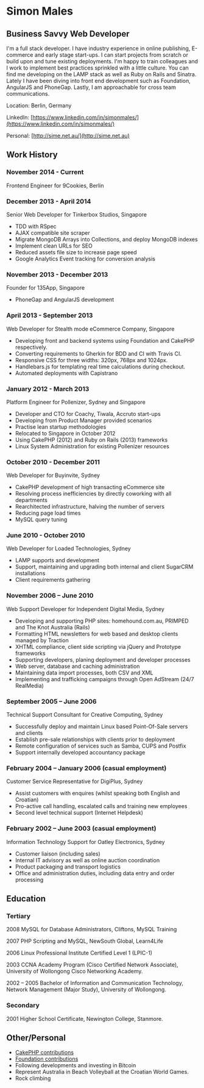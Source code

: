 Simon Males
===========

Business Savvy Web Developer
----------------------------
I'm a full stack developer. I have industry experience in online publishing, E-commerce and early stage start-ups. I can start projects from scratch or build upon and tune existing deployments. I'm happy to train colleagues and I work to implement best practices sprinkled with a little culture. You can find me developing on the LAMP stack as well as Ruby on Rails and Sinatra. Lately I have been diving into front end development such as Foundation, AngularJS and PhoneGap. Lastly, I am approachable for cross team communications.

Location: Berlin, Germany

LinkedIn: [https://www.linkedin.com/in/simonmales/](https://www.linkedin.com/in/simonmales/)

Personal: [http://sime.net.au/](http://sime.net.au)

Work History
------------

### November 2014 - Current
Frontend Engineer for 9Cookies, Berlin

### December 2013 - April 2014
Senior Web Developer for Tinkerbox Studios, Singapore

* TDD with RSpec
* AJAX compatible site scraper
* Migrate MongoDB Arrays into Collections, and deploy MongoDB indexes
* Implement clean URLs for SEO
* Reduced assets file size to increase page speed
* Google Analytics Event tracking for conversion analysis


### November 2013 - December 2013
Founder for 135App, Singapore

* PhoneGap and AngularJS development

### April 2013 - September 2013
Web Developer for Stealth mode eCommerce Company, Singapore

* Developing front and backend systems using Foundation and CakePHP respectively.
* Converting requirements to Gherkin for BDD and CI with Travis CI.
* Responsive CSS for three widths: 320px, 768px and 1024px.
* Handlebars.js for templating real time calculations during checkout.
* Automated deployments with Capistrano

### January 2012 - March 2013
Platform Engineer for Pollenizer, Sydney and Singapore

* Developer and CTO for Coachy, Tiwala, Accruto start-ups
* Developing from Product Manager provided scenarios
* Practise lean startup methodologies
* Relocated to Singapore in October 2012
* Using CakePHP (2012) and Ruby on Rails (2013) frameworks
* Linux System Administration for existing Pollenizer resources

### October 2010 - December 2011
Web Developer for Buyinvite, Sydney

* CakePHP development of high transacting eCommerce site
* Resolving process inefficiencies by directly coworking with all departments
* Rearchitected infrastructure, halving the number of servers
* Reducing page load times
* MySQL query tuning

### June 2010 - October 2010
Web Developer for Loaded Technologies, Sydney

* LAMP supports and development
* Support, maintaining and upgrading both internal and client SugarCRM installations
* Client requirements gathering

### November 2006 – June 2010
Web Support Developer for Independent Digital Media, Sydney

* Developing and supporting PHP sites: homehound.com.au, PRIMPED and The Knot Australia (Rails)
* Formatting HTML newsletters for web based and desktop clients managed by Traction
* XHTML compliance, client side scripting via jQuery and Prototype frameworks
* Supporting developers, planing deployment and developer processes
* Web server, database and caching administration
* Maintaining data import processes, both CSV and XML
* Implementing and trafficking campaigns through Open AdStream (24/7 RealMedia)

### September 2005 – June 2006
Technical Support Consultant for Creative Computing, Sydney

* Successfully deploy and maintain Linux based Point-Of-Sale servers and clients
* Establish pre-sale relationships with clients prior to deployment
* Remote configuration of services such as Samba, CUPS and Postfix
* Support internally developed accountancy package

### February 2004 – January 2006 (casual employment)
Customer Service Representative for DigiPlus, Sydney

* Assist customers with enquires (whilst speaking both English and Croatian)
* Pro-active call handling, escalated calls and training new employees
* Second level technical support (Internet Helpdesk)

### February 2002 – June 2003 (casual employment)
Information Technology Support for Oatley Electronics, Sydney

* Customer liaison (including sales)
* Internal IT advisory as well as online auction coordination
* Product packaging and transport logistics
* Office and administration duties, including data entry and order processing

Education
---------
### Tertiary
2008
MySQL for Database Administrators, Cliftons, MySQL Training

2007
PHP Scripting and MySQL, NewSouth Global, Learn4Life

2006
Linux Professional Institute Certified Level 1 (LPIC-1)

2003
CCNA Academy Program (Cisco Certified Network Associate), University of Wollongong Cisco Networking Academy.

2002 – 2005
Bachelor of Information and Communication Technology, Network Management (Major Study), University of Wollongong.

### Secondary

2001
Higher School Certificate, Newington College, Stanmore.


Other/Personal
--------------
* [CakePHP contributions](https://github.com/cakephp/cakephp/commits/master?author=sime)
* [Foundation contributions](https://github.com/zurb/foundation/commits/master?author=sime)
* Following developments and investing in Bitcoin
* Represent Australia in Beach Volleyball at the Croatian World Games.
* Rock climbing


